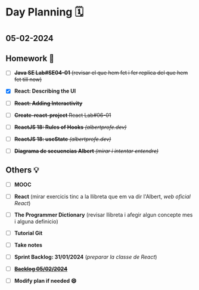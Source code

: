 # Day Planning :spiral_calendar:

## 05-02-2024

## Homework :pencil:

- [ ] ~~**Java SE Lab#SE04-01** (revisar el que hem fet i fer replica del que hem fet till now)~~

- [x] **React: Describing the UI**

- [ ] ~~**React: Adding Interactivity**~~

- [ ] ~~**Create-react-project** React Lab#06-01~~

- [ ] ~~**ReactJS 18: Rules of Hooks** *(albertprofe.dev)*~~

- [ ] ~~**ReactJS 18: useState** *(albertprofe.dev)*~~

- [ ] ~~**Diagrama  de secuencias Albert** *(mirar i intentar entendre)*~~

## Others :bulb:

+ [ ] **MOOC**

+ [ ] **React** (mirar exercicis tinc a la llibreta que em va dir l'Albert, *web oficial React*)

+ [ ] **The Programmer Dictionary** (revisar llibreta i afegir algun concepte mes i alguna definicio)
- [ ] **Tutorial Git**

- [ ] **Take notes**

- [ ] **Sprint Backlog: 31/01/2024** (*preparar la classe de React*)

- [ ] ~~**<u>Backlog 05/02/2024</u>**~~

- [ ] **Modify plan if needed :smile:**
